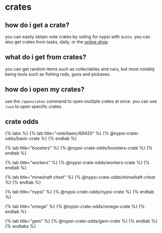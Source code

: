# crates

## how do i get a crate?

you can easily obtain vote crates by voting for nypsi with `$vote`. you can also get crates from tasks, daily, or the [online shop](https://ko-fi.com/tekoh/shop)

## what do i get from crates?

you can get random items such as collectables and cars, but most notably being tools such as fishing rods, guns and pickaxes.

## how do i open my crates?

use the `/opencrates` command to open multiple crates at once. you can use `/use` to open specific crates.

## crate odds

{% tabs %}
{% tab title="vote/basic/69420" %}
{% @nypsi-crate-odds/basic-crate %}
{% endtab %}

{% tab title="boosters" %}
{% @nypsi-crate-odds/boosters-crate %}
{% endtab %}

{% tab title="workers" %}
{% @nypsi-crate-odds/workers-crate %}
{% endtab %}

{% tab title="mineshaft chest" %}
{% @nypsi-crate-odds/mineshaft-chest %}
{% endtab %}

{% tab title="nypsi" %}
{% @nypsi-crate-odds/nypsi-crate %}
{% endtab %}

{% tab title="omega" %}
{% @nypsi-crate-odds/omega-crate %}
{% endtab %}

{% tab title="gem" %}
{% @nypsi-crate-odds/gem-crate %}
{% endtab %}
{% endtabs %}
